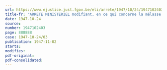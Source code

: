```yaml
---
url: https://www.ejustice.just.fgov.be/eli/arrete/1947/10/24/1947102403/justel
title-fr: "ARRETE MINISTERIEL modifiant, en ce qui concerne la mélasse, l'arrêté ministériel du 29 juillet 1947, modifiant les prix des produits alimentaires subsidiés"
date: 1947-10-24
source:
number: 1947102403
page: 888888
case: 1947-10-24/03
publication: 1947-11-02
starts:
modifies:
pdf-original:
pdf-consolidated:
---
```


